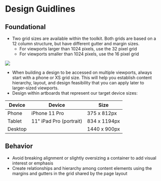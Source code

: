 # Design Guidlines

## Foundational

* Two grid sizes are available within the toolkit. Both grids are based on a 12 column structure, but have different gutter and margin sizes.
  * For viewports larger than 1024 pixels, use the 32 pixel grid
  * For viewports smaller than 1024 pixels, use the 16 pixel grid

![](/images/content/grid/Img_grid_sizes.png)

* When building a design to be accessed on multiple viewports, always start with a phone or XS grid size. This will help you establish content hierarchy, layout, and design feasibility that you can apply later to larger-sized viewports.
* Design within artboards that represent our target device sizes:

|Device|Device|Size|
|---|---|---|
|Phone|iPhone 11 Pro|375 x 812px|
|Tablet|11" iPad Pro (portrait)|834 x 1194px|
|Desktop||1440 x 900px|

## Behavior

* Avoid breaking alignment or slightly oversizing a container to add visual interest or emphasis
* Create relationships and hierarchy among content elements using the margins and gutters in the grid shared by the page layout
